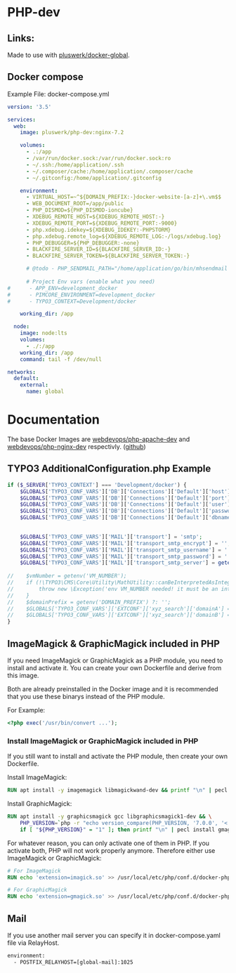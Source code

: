 # PHP-dev

## Links:

Made to use with [pluswerk/docker-global](https://github.com/pluswerk/docker-global).

## Docker compose

Example File: docker-compose.yml

```yaml
version: '3.5'

services:
  web:
    image: pluswerk/php-dev:nginx-7.2

    volumes:
      - .:/app
      - /var/run/docker.sock:/var/run/docker.sock:ro
      - ~/.ssh:/home/application/.ssh
      - ~/.composer/cache:/home/application/.composer/cache
      - ~/.gitconfig:/home/application/.gitconfig

    environment:
      - VIRTUAL_HOST=~^${DOMAIN_PREFIX:-}docker-website-[a-z]+\.vm$$
      - WEB_DOCUMENT_ROOT=/app/public
      - PHP_DISMOD=${PHP_DISMOD-ioncube}
      - XDEBUG_REMOTE_HOST=${XDEBUG_REMOTE_HOST:-}
      - XDEBUG_REMOTE_PORT=${XDEBUG_REMOTE_PORT:-9000}
      - php.xdebug.idekey=${XDEBUG_IDEKEY:-PHPSTORM}
      - php.xdebug.remote_log=${XDEBUG_REMOTE_LOG:-/logs/xdebug.log}
      - PHP_DEBUGGER=${PHP_DEBUGGER:-none}
      - BLACKFIRE_SERVER_ID=${BLACKFIRE_SERVER_ID:-}
      - BLACKFIRE_SERVER_TOKEN=${BLACKFIRE_SERVER_TOKEN:-}

      # @todo - PHP_SENDMAIL_PATH="/home/application/go/bin/mhsendmail --smtp-addr=global-mail:1025"
      
      # Project Env vars (enable what you need)
#      - APP_ENV=development_docker
#      - PIMCORE_ENVIRONMENT=development_docker
#      - TYPO3_CONTEXT=Development/docker

    working_dir: /app

  node:
    image: node:lts
    volumes:
      - ./:/app
    working_dir: /app
    command: tail -f /dev/null

networks:
  default:
    external:
      name: global
```

# Documentation

The base Docker Images are [webdevops/php-apache-dev] and [webdevops/php-nginx-dev] respectivly. ([github])

[webdevops/php-apache-dev]: https://hub.docker.com/r/webdevops/php-apache-dev
[webdevops/php-nginx-dev]: https://hub.docker.com/r/webdevops/php-nginx-dev
[github]: https://github.com/webdevops/Dockerfile

## TYPO3 AdditionalConfiguration.php Example
```php
if ($_SERVER['TYPO3_CONTEXT'] === 'Development/docker') {
    $GLOBALS['TYPO3_CONF_VARS']['DB']['Connections']['Default']['host'] = getenv('typo3DatabaseHost') ?: 'global-db';
    $GLOBALS['TYPO3_CONF_VARS']['DB']['Connections']['Default']['port'] = getenv('typo3DatabasePort') ?: '3306';
    $GLOBALS['TYPO3_CONF_VARS']['DB']['Connections']['Default']['user'] = getenv('typo3DatabaseUsername') ?: 'root';
    $GLOBALS['TYPO3_CONF_VARS']['DB']['Connections']['Default']['password'] = getenv('typo3DatabasePassword') ?: 'root';
    $GLOBALS['TYPO3_CONF_VARS']['DB']['Connections']['Default']['dbname'] = getenv('typo3DatabaseName') ?: 'default_database';

    
    $GLOBALS['TYPO3_CONF_VARS']['MAIL']['transport'] = 'smtp';
    $GLOBALS['TYPO3_CONF_VARS']['MAIL']['transport_smtp_encrypt'] = '';
    $GLOBALS['TYPO3_CONF_VARS']['MAIL']['transport_smtp_username'] = '';
    $GLOBALS['TYPO3_CONF_VARS']['MAIL']['transport_smtp_password'] = '';
    $GLOBALS['TYPO3_CONF_VARS']['MAIL']['transport_smtp_server'] = getenv('SMTP_MAIL_SERVER') ?: 'global-mail:1025';
        
//    $vmNumber = getenv('VM_NUMBER');
//    if (!\TYPO3\CMS\Core\Utility\MathUtility::canBeInterpretedAsInteger($vmNumber)) {
//        throw new \Exception('env VM_NUMBER needed! it must be an int!');
//    }
//    $domainPrefix = getenv('DOMAIN_PREFIX') ?: '';
//    $GLOBALS['TYPO3_CONF_VARS']['EXTCONF']['xyz_search']['domainA'] = sprintf('%sproject.de.vm%d.iveins.de', $domainPrefix, $vmNumber);
//    $GLOBALS['TYPO3_CONF_VARS']['EXTCONF']['xyz_search']['domainB'] = sprintf('cn.%sproject.de.vm%d.iveins.de', $domainPrefix, $vmNumber);
}
```

## ImageMagick & GraphicMagick included in PHP

If you need ImageMagick or GraphicMagick as a PHP module, you need to install and activate it.
You can create your own Dockerfile and derive from this image.

Both are already preinstalled in the Docker image and it is recommended that you use these binarys instead of the PHP module.

For Example:

```php
<?php exec('/usr/bin/convert ...');
```

### Install ImageMagick or GraphicMagick included in PHP

If you still want to install and activate the PHP module, then create your own Dockerfile.

Install ImageMagick:

```dockerfile
RUN apt install -y imagemagick libmagickwand-dev && printf "\n" | pecl install imagick
```

Install GraphicMagick:

```dockerfile
RUN apt install -y graphicsmagick gcc libgraphicsmagick1-dev && \
    PHP_VERSION=`php -r "echo version_compare(PHP_VERSION, '7.0.0', '<');";` && \
    if [ "${PHP_VERSION}" = "1" ]; then printf "\n" | pecl install gmagick-1.1.7RC3; else printf "\n" | pecl install gmagick-2.0.5RC1; fi;
```

For whatever reason, you can only activate one of them in PHP. If you activate both, PHP will not work properly anymore.
Therefore either use ImageMagick or GraphicMagick:

```dockerfile
# For ImageMagick
RUN echo 'extension=imagick.so' >> /usr/local/etc/php/conf.d/docker-php-ext-magick.ini;

# For GraphicMagick
RUN echo 'extension=gmagick.so' >> /usr/local/etc/php/conf.d/docker-php-ext-magick.ini;
```

## Mail

If you use another mail server you can specify it in docker-compose.yaml file via RelayHost.

```dockerfile
environment:
  - POSTFIX_RELAYHOST=[global-mail]:1025
```
